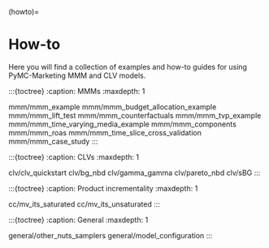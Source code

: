 (howto)=
# How-to

Here you will find a collection of examples and how-to guides for using PyMC-Marketing MMM and CLV models.

:::{toctree}
:caption: MMMs
:maxdepth: 1

mmm/mmm_example
mmm/mmm_budget_allocation_example
mmm/mmm_lift_test
mmm/mmm_counterfactuals
mmm/mmm_tvp_example
mmm/mmm_time_varying_media_example
mmm/mmm_components
mmm/mmm_roas
mmm/mmm_time_slice_cross_validation
mmm/mmm_case_study
:::

:::{toctree}
:caption: CLVs
:maxdepth: 1

clv/clv_quickstart
clv/bg_nbd
clv/gamma_gamma
clv/pareto_nbd
clv/sBG
:::

:::{toctree}
:caption: Product incrementality
:maxdepth: 1

cc/mv_its_saturated
cc/mv_its_unsaturated
:::

:::{toctree}
:caption: General
:maxdepth: 1

general/other_nuts_samplers
general/model_configuration
:::
